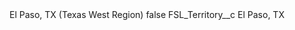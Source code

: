 <?xml version="1.0" encoding="UTF-8"?>
<CustomMetadata xmlns="http://soap.sforce.com/2006/04/metadata" xmlns:xsi="http://www.w3.org/2001/XMLSchema-instance" xmlns:xsd="http://www.w3.org/2001/XMLSchema">
    <label>El Paso, TX (Texas West Region)</label>
    <protected>false</protected>
    <values>
        <field>FSL_Territory__c</field>
        <value xsi:type="xsd:string">El Paso, TX</value>
    </values>
</CustomMetadata>
